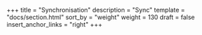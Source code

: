+++
title = "Synchronisation"
description = "Sync"
template = "docs/section.html"
sort_by = "weight"
weight = 130
draft = false
insert_anchor_links = "right"
+++

